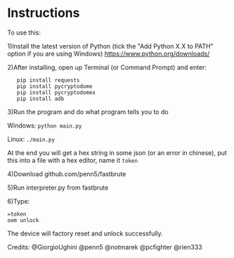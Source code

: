 # Instructions

To use this:

1)Install the latest version of Python (tick the "Add Python X.X to PATH" option if you are using Windows)
https://www.python.org/downloads/

2)After installing, open up Terminal (or Command Prompt) and enter:

```
   pip install requests
   pip install pycryptodome
   pip install pycryptodomex
   pip install adb
   ```
3)Run the program and do what program tells you to do

Windows:
  ```python main.py ```
  
Linux:
   ```./main.py ```

At the end you will get a hex string in some json (or an error in chinese), put this into a file with a hex editor, name it `token`

4)Download github.com/penn5/fastbrute

5)Run interpreter.py from fastbrute

6)Type:
```
=token
oem unlock
```
The device will factory reset and unlock successfully.

Credits:
@GiorgioUghini
@penn5
@notmarek
@pcfighter
@rien333
